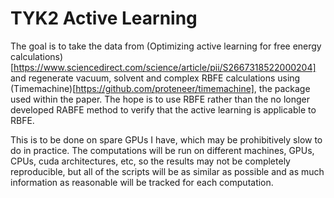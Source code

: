 # TYK2 Active Learning

The goal is to take the data from (Optimizing active learning for free energy calculations)[https://www.sciencedirect.com/science/article/pii/S2667318522000204] and regenerate vacuum, solvent and complex RBFE calculations using (Timemachine)[https://github.com/proteneer/timemachine], the package used within the paper. The hope is to use RBFE rather than the no longer developed RABFE method to verify that the active learning is applicable to RBFE.

This is to be done on spare GPUs I have, which may be prohibitively slow to do in practice. The computations will be run on different machines, GPUs, CPUs, cuda architectures, etc, so the results may not be completely reproducible, but all of the scripts will be as similar as possible and as much information as reasonable will be tracked for each computation.
